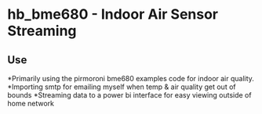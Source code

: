 # hb_bme680 - Indoor Air Sensor Streaming

## Use
*Primarily using the pirmoroni bme680 examples code for indoor air quality. 
*Importing smtp for emailing myself when temp & air quality get out of bounds
*Streaming data to a power bi interface for easy viewing outside of home network
